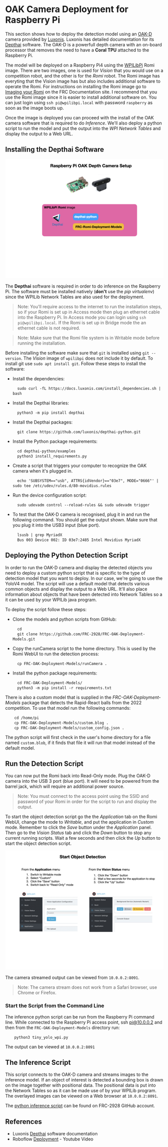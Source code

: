 # OAK Camera Deployment for Raspberry Pi
This section shows how to deploy the detection model using an [OAK-D](https://shop.luxonis.com/products/1098obcenclosure) camera provided by [Luxonis](https://www.luxonis.com/).  Luxonis has detailed documentation for its [Depthai](https://docs.luxonis.com/en/latest/) software.  The OAK-D is a powerfull depth camera with an on-board processor that removes the need to have a **Coral TPU** attached to the Raspberry Pi.

The model will be deployed on a Raspberry Pi4 using the [WPILibPi](https://github.com/wpilibsuite/WPILibPi/releases) Romi image.  There are two images, one is used for *Vision* that you would use on a competition robot, and the other is for the *Romi* robot.  The Romi image has everyting that the Vision image has but also includes additional software to operate the Romi. For instructions on installing the Romi image go to [Imaging your Romi](https://docs.wpilib.org/en/stable/docs/romi-robot/imaging-romi.html) on the FRC Documentation site. I recommend that you use the Romi image since it is easier to install additional software on.  You can just login using `ssh pi@wpilibpi.local` with password `raspberry` as soon as the image boots up. 

Once the image is deployed you can proceed with the install of the OAK camera software that is required to do *Inference*.  We'll also deploy a python script to run the model and put the output into the *WPI Network Tables* and display the output to a Web URL.

## Installing the Depthai Software

![Machine Learning Process](../images/FRCMachineLearning/FRCMachineLearning.015.jpeg)

The **Depthai** software is required in order to do inference on the Raspberry Pi.  The software must be installed natively (**don't** use the *pip virtualenv*) since the WPILib Network Tables are also used for the deployment.  

> Note: You'll require access to the internet to run the installation steps, so if your Romi is set up in Access mode then plug an ethernet cable into the Raspberry Pi. In Access mode you can login using `ssh pi@wpilibpi.local`.  If the Romi is set up in Bridge mode the an ethernet cable is not required. 

> Note: Make sure that the Romi file system is in Writable mode before running the installation.

Before installing the software make sure that `git` is installed using `git --version`.  The *Vision* image of `wpilibpi` does not include it by default.  To install git use `sudo apt install git`. Follow these steps to install the software:

- Install the dependencies: 

        sudo curl -fL https://docs.luxonis.com/install_dependencies.sh | bash

- Install the Depthai libraries:

        python3 -m pip install depthai

- Install the Depthai packages:

        git clone https://github.com/luxonis/depthai-python.git

- Install the Python package requirements:

        cd depthai-python/examples
        python3 install_requirements.py

- Create a script that triggers your computer to recognize the OAK camera when it's plugged in.

        echo 'SUBSYSTEM=="usb", ATTRS{idVendor}=="03e7", MODE="0666"' | sudo tee /etc/udev/rules.d/80-movidius.rules

- Run the device configuration script:

        sudo udevadm control --reload-rules && sudo udevadm trigger

- To test that the OAK-D camera is recognised, plug it in and run the following command.  You should get the output shown.  Make sure that you plug it into the USB3 input (blue port).

        lsusb | grep MyriadX
        Bus 003 Device 002: ID 03e7:2485 Intel Movidius MyriadX      

## Deploying the Python Detection Script        
In order to run the OAK-D camera and display the detected objects you need to deploy a custom python script that is specific to the type of detection model that you want to deploy.  In our case, we're going to use the YoloV4 model.  The script will use a default model that detects various common objects and display the output to a Web URL. It'll also place information about objects that have been detected into Network Tables so a it can be used by your WPILib java program.

To deploy the script follow these steps:

- Clone the models and python scripts from GitHub:

        cd
        git clone https://github.com/FRC-2928/FRC-OAK-Deployment-Models.git

- Copy the runCamera script to the home directory.  This is used by the Romi WebUI to run the detection process:

        cp FRC-OAK-Deployment-Models/runCamera .

- Install the python package requirements:

        cd FRC-OAK-Deployment-Models/
        python3 -m pip install -r requirements.txt        

There is also a custom model that is supplied in the *FRC-OAK-Deployment-Models* package that detects the Rapid-React balls from the 2022 competition.  To use that model run the following commands:

        cd /home/pi
        cp FRC-OAK-Deployment-Models/custom.blog .
        cp FRC-OAK-Deployment-Models/custom_config.json .

The python script will first check in the user's home directory for a file named `custom.blob`, if it finds that file it will run that model instead of the default model.

## Run the Detection Script
You can now put the Romi back into Read-Only mode.  Plug the OAK-D camera into the USB 3 port (blue port).  It will need to be powered from the barrel jack, which will require an additional power source.

> Note: You must connect to the access point using the SSID and password of your Romi in order for the script to run and display the output. 

To start the object detection script go the the *Application* tab on the Romi WebUI, change the mode to *Writable*, and put the application in *Custom* mode.  Remember to click the *Save* button under the *Application* panel.  Then go to the *Vision Status* tab and click the *Down* button to stop any current running scripts.  Wait a few seconds and then click the *Up* button to start the object detection script.

![Start Object Detection](../images/FRCMachineLearning/FRCMachineLearning.009.jpeg)

The camera streamed output can be viewed from `10.0.0.2:8091`.  
> Note: The camera stream does not work from a Safari browser, use Chrome or Firefox.

### Start the Script from the Command Line
The inference python script can be run from the Raspberry Pi command line.  While connected to the Raspberry Pi access point, ssh pi@10.0.0.2 and then
from the `FRC-OAK-Deployment-Models` directory run:

        python3 tiny_yolo_wpi.py 

The output can be viewed at `10.0.0.2:8091`

## The Inference Script
This script connects to the OAK-D camera and streams images to the inference model.  If an object of interest is detected a bounding box is drawn on the image together with positional data.  The positional data is put into the Network Tables so as it can be made use of by your WPILib program.  The overlayed images can be viewed on a Web browser at `10.0.0.2:8091`.

The [python inference script](https://github.com/FRC-2928/FRC-OAK-Deployment-Models/blob/main/spacial_tiny_yolo_wpi.py) can be found on FRC-2928 GitHub account. 

## References
- Luxonis [Depthai](https://docs.luxonis.com/en/latest/) software documentation
- Roboflow [Deployment](https://www.youtube.com/watch?v=f2d5YksgQsU) - Youtube Video